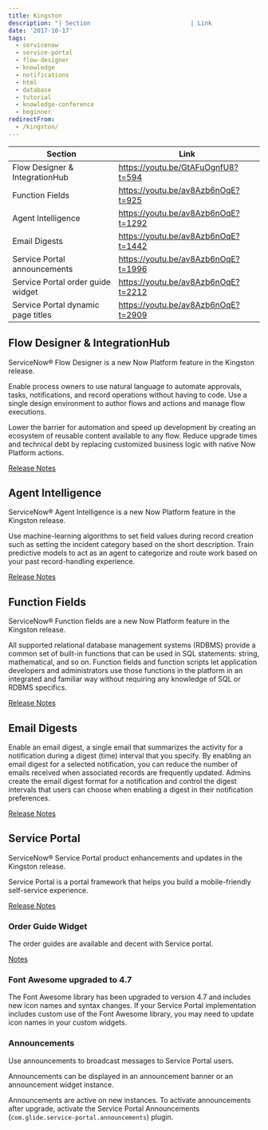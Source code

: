 ```yaml
---
title: Kingston
description: "| Section                            | Link                                  |\r\n| ---------------------------------- | ------------------------------------- ..."
date: '2017-10-17'
tags:
  - servicenow
  - service-portal
  - flow-designer
  - knowledge
  - notifications
  - html
  - database
  - tutorial
  - knowledge-conference
  - beginner
redirectFrom:
  - /kingston/
---
```


<!--StartFragment-->

| Section                            | Link                                  |
| ---------------------------------- | ------------------------------------- |
| Flow Designer & IntegrationHub     | <https://youtu.be/GtAFuOgnfU8?t=594>  |
| Function Fields                    | <https://youtu.be/av8Azb6nOqE?t=925>  |
| Agent Intelligence                 | <https://youtu.be/av8Azb6nOqE?t=1292> |
| Email Digests                      | <https://youtu.be/av8Azb6nOqE?t=1442> |
| Service Portal announcements       | <https://youtu.be/av8Azb6nOqE?t=1996> |
| Service Portal order guide widget  | <https://youtu.be/av8Azb6nOqE?t=2212> |
| Service Portal dynamic page titles | <https://youtu.be/av8Azb6nOqE?t=2909> |

## Flow Designer & IntegrationHub

ServiceNow® Flow Designer is a new Now Platform feature in the Kingston release.

Enable process owners to use natural language to automate approvals, tasks, notifications, and record operations without having to code. Use a single design environment to author flows and actions and manage flow executions.

Lower the barrier for automation and speed up development by creating an ecosystem of reusable content available to any flow. Reduce upgrade times and technical debt by replacing customized business logic with native Now Platform actions.

[Release Notes](https://docs.servicenow.com/bundle/kingston-release-notes/page/release-notes/servicenow-platform/flow-designer-rn.html)

## Agent Intelligence

ServiceNow® Agent Intelligence is a new Now Platform feature in the Kingston release.

Use machine-learning algorithms to set field values during record creation such as setting the incident category based on the short description. Train predictive models to act as an agent to categorize and route work based on your past record-handling experience.

[Release Notes](https://docs.servicenow.com/bundle/kingston-release-notes/page/release-notes/servicenow-platform/agent-intelligence-rn.html)

## Function Fields

ServiceNow® Function fields are a new Now Platform feature in the Kingston release.

All supported relational database management systems (RDBMS) provide a common set of built-in functions that can be used in SQL statements: string, mathematical, and so on. Function fields and function scripts let application developers and administrators use those functions in the platform in an integrated and familiar way without requiring any knowledge of SQL or RDBMS specifics.

[Release Notes](https://docs.servicenow.com/bundle/kingston-release-notes/page/release-notes/servicenow-platform/platform-support-functions-rn.html)

## Email Digests

Enable an email digest, a single email that summarizes the activity for a notification during a digest (time) interval that you specify. By enabling an email digest for a selected notification, you can reduce the number of emails received when associated records are frequently updated. Admins create the email digest format for a notification and control the digest intervals that users can choose when enabling a digest in their notification preferences.

[Release Notes](https://docs.servicenow.com/bundle/kingston-release-notes/page/release-notes/servicenow-platform/notifications-rn.html)

## Service Portal

ServiceNow® Service Portal product enhancements and updates in the Kingston release.

Service Portal is a portal framework that helps you build a mobile-friendly self-service experience.

[Release Notes](https://docs.servicenow.com/bundle/kingston-release-notes/page/release-notes/servicenow-platform/service-portal-rn.html)

### Order Guide Widget

The order guides are available and decent with Service portal.

[Notes](https://docs.servicenow.com/bundle/kingston-servicenow-platform/page/build/service-portal/concept/sc-order-guide-widget.html)

### Font Awesome upgraded to 4.7

The Font Awesome library has been upgraded to version 4.7 and includes new icon names and syntax changes. If your Service Portal implementation includes custom use of the Font Awesome library, you may need to update icon names in your custom widgets.

### Announcements

Use announcements to broadcast messages to Service Portal users. 

Announcements can be displayed in an announcement banner or an announcement widget instance.

Announcements are active on new instances. To activate announcements after upgrade, activate the Service Portal Announcements (`com.glide.service-portal.announcements`) plugin.

<!--EndFragment-->